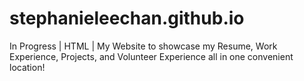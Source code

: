 # stephanieleechan.github.io

In Progress | HTML | My Website to showcase my Resume, Work Experience, Projects, and Volunteer Experience all in one convenient location! 
